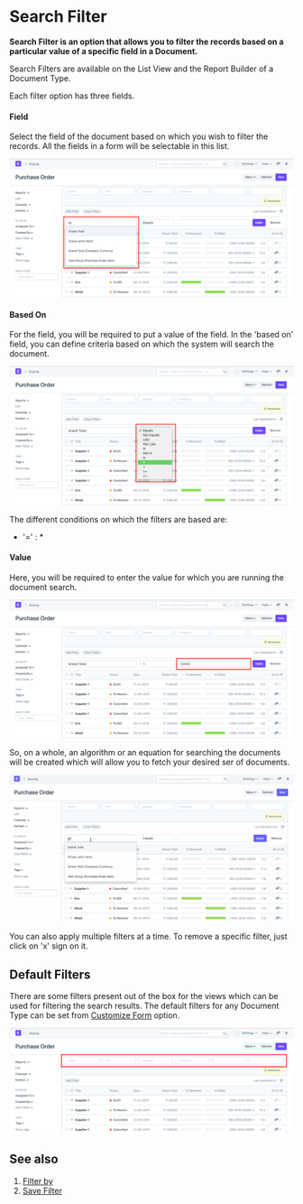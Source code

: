 
# Search Filter



**Search Filter is an option that allows you to filter the records based on a particular value of a specific field in a Document.**


Search Filters are available on the List View and the Report Builder of a Document Type.


Each filter option has three fields.


#### Field


Select the field of the document based on which you wish to filter the records. All the fields in a form will be selectable in this list.


![Search Filter](/files/using-search-filer-1.png)


#### Based On


For the field, you will be required to put a value of the field. In the 'based on' field, you can define criteria based on which the system will search the document.


![Search Filter](/files/using-search-filter-2.png)


The different conditions on which the filters are based are:


* '=' :
\*


#### Value


Here, you will be required to enter the value for which you are running the document search.


![Search Filter](/files/using-search-filter-3.png)


So, on a whole, an algorithm or an equation for searching the documents will be created which will allow you to fetch your desired ser of documents.


![Search Filter](/files/using-search-filter.gif)


You can also apply multiple filters at a time. To remove a specific filter, just click on 'x' sign on it.


## Default Filters


There are some filters present out of the box for the views which can be used for filtering the search results. The default filters for any Document Type can be set from [Customize Form](/docs/en/customize-erpnext/custom-field#12-more-properties) option.


![Search Filter](/files/using-search-filter-4.png)


## See also


1. [Filter by](/docs/en/using-erpnext/filter-by)
2. [Save Filter](/docs/en/using-erpnext/save-filter)





